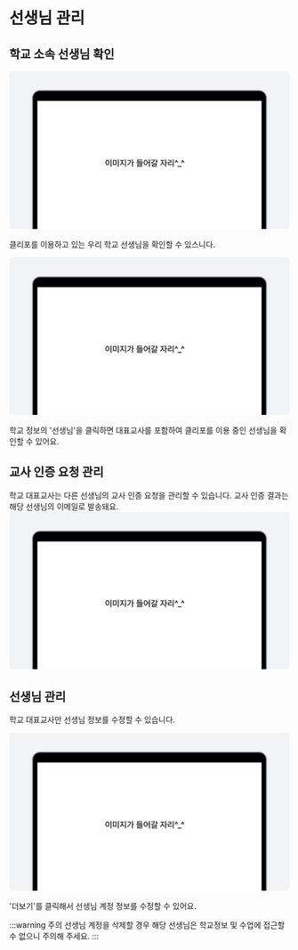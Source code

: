 # 선생님 관리

## 학교 소속 선생님 확인
![이미지](./img/example.png)
<p></p>
클리포를 이용하고 있는 우리 학교 선생님을 확인할 수 있스니다.

![이미지](./img/example.png)
<p></p>
학교 정보의 '선생님'을 클릭하면 대표교사를 포함하여 클리포를 이용 중인 선생님을 확인할 수 있어요.

## 교사 인증 요청 관리 <Badge type="tip" text="대표교사" />
학교 대표교사는 다른 선생님의 교사 인증 요청을 관리할 수 있습니다.
교사 인증 결과는 해당 선생님의 이메일로 발송돼요.
![이미지](./img/example.png)
<p></p>

## 선생님 관리
학교 대표교사만 선생님 정보를 수정할 수 있습니다.

![이미지](./img/example.png)
<p></p>
'더보기'를 클릭해서 선생님 계정 정보를 수정할 수 있어요.

:::warning 주의
선생님 계정을 삭제할 경우 해당 선생님은 학교정보 및 수업에 접근할 수 없으니 주의해 주세요.
:::